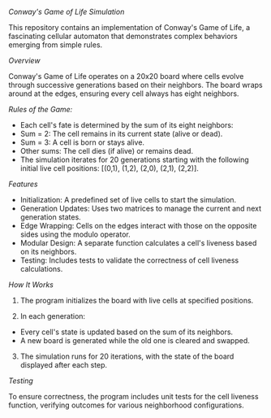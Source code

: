 *Conway's Game of Life Simulation*

This repository contains an implementation of Conway's Game of Life, a fascinating cellular automaton that demonstrates complex behaviors emerging from simple rules.

*Overview*

Conway's Game of Life operates on a 20x20 board where cells evolve through successive generations based on their neighbors. The board wraps around at the edges, ensuring every cell always has eight neighbors.

*Rules of the Game:*
* Each cell's fate is determined by the sum of its eight neighbors:
* Sum = 2: The cell remains in its current state (alive or dead).
* Sum = 3: A cell is born or stays alive.
* Other sums: The cell dies (if alive) or remains dead.
* The simulation iterates for 20 generations starting with the following initial live cell positions: [(0,1), (1,2), (2,0), (2,1), (2,2)].

*Features*

* Initialization: A predefined set of live cells to start the simulation.
* Generation Updates: Uses two matrices to manage the current and next generation states.
* Edge Wrapping: Cells on the edges interact with those on the opposite sides using the modulo operator.
* Modular Design: A separate function calculates a cell's liveness based on its neighbors.
* Testing: Includes tests to validate the correctness of cell liveness calculations.


*How It Works*

1. The program initializes the board with live cells at specified positions.

2. In each generation:
 * Every cell's state is updated based on the sum of its neighbors.
 * A new board is generated while the old one is cleared and swapped.
3. The simulation runs for 20 iterations, with the state of the board displayed after each step.

*Testing*

To ensure correctness, the program includes unit tests for the cell liveness function, verifying outcomes for various neighborhood configurations.
